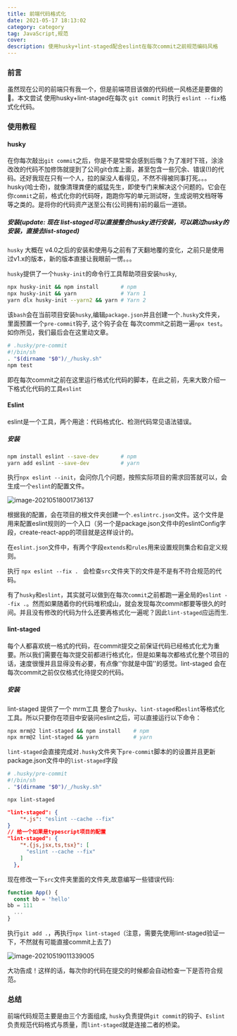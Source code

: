 ```yaml
---
title: 前端代码格式化
date: 2021-05-17 18:13:02
category: category
tag: JavaScript,规范
cover: 
description: 使用husky+lint-staged配合eslint在每次commit之前规范编码风格
---
```


### 前言

虽然现在公司的前端只有我一个，但是前端项目该做的代码统一风格还是要做的 🐔。本文尝试 使用husky+lint-staged在每次 `git commit` 时执行 `eslint --fix`格式化代码。

### 使用教程

#### husky 

在你每次敲出`git commit`之后，你是不是常常会感到后悔？为了准时下班，涂涂改改的代码不加修饰就提到了公司git仓库上面，甚至包含一些冗余、错误(!)的代码。还好我现在只有一个人，拉的屎没人看得见，不然不得被同事打死。。。husky(哈士奇)，就像清理粪便的威猛先生，即使专门来解决这个问题的。它会在你`commit`之前，格式化你的代码呀，跑跑你写的单元测试呀，生成说明文档呀等等之类的。是将你的代码资产送至公有(公司拥有)前的最后一道锁。

##### 安装(update: 现在 list-staged可以直接整合husky进行安装，可以跳过husky的安装，直接去list-staged)

`husky` 大概在 v4.0之后的安装和使用与之前有了天翻地覆的变化，之前只是使用过v1.x的版本，新的版本直接让我眼前一愣。。。

`husky`提供了一个`husky-init`的命令行工具帮助项目安装`husky`,

```bash
npx husky-init && npm install       # npm
npx husky-init && yarn              # Yarn 1
yarn dlx husky-init --yarn2 && yarn # Yarn 2
```

该`bash`会在当前项目安装`husky`,编辑`package.json`并且创建一个`.husky`文件夹，里面预置一个`pre-commit`钩子, 这个钩子会在 每次commit之前跑一遍`npx test`。如你所见，我们最后会在这里动文章。

```bash
# .husky/pre-commit
#!/bin/sh
. "$(dirname "$0")/_/husky.sh"
npm test
```

即在每次commit之前在这里运行格式化代码的脚本，在此之前，先来大致介绍一下格式化代码的工具`eslint`

#### Eslint

eslint是一个工具，两个用途：代码格式化、检测代码常见语法错误。

##### 安装

```bash
npm install eslint --save-dev		# npm
yarn add eslint --save-dev			# yarn
```

执行`npx eslint --init`，会问你几个问题，按照实际项目的需求回答就可以，会生成一个`eslint`的配置文件。

![image-20210518001736137](http://img.massivejohn.com/image-20210518001736137.png)

根据我的配置，会在项目的根文件夹创建一个`.eslintrc.json`文件。这个文件是用来配置eslint规则的一个入口（另一个是package.json文件中的eslintConfig字段，create-react-app的项目就是这样设计的。

在`eslint.json`文件中，有两个字段`extends`和`rules`用来设置规则集合和自定义规则。

执行 `npx eslint --fix . ` 会检查`src`文件夹下的文件是不是有不符合规范的代码。

有了`husky`和`eslint`，其实就可以做到在每次`commit`之前都跑一遍全局的`eslint --fix .`。然而如果随着你的代码堆积成山，就会发现每次commit都要等很久的时间。并且没有修改的代码为什么还要再格式化一遍呢？因此`lint-staged`应运而生.

#### lint-staged

 每个人都喜欢统一格式的代码，在commit提交之前保证代码已经格式化尤为重要。所以我们需要在每次提交前都进行格式化，但是如果每次都格式化整个项目的话，速度很慢并且显得没有必要，有点像''你就是中国''的感觉。lint-staged 会在每次commit之前仅仅格式化待提交的代码。

##### 安装

lint-staged 提供了一个 mrm工具 整合了`husky`、`lint-staged`和`eslint`等格式化工具。所以只要你在项目中安装问eslint之后，可以直接运行以下命令：

```bash
npx mrm@2 lint-staged && npm install	# npm
npx mrm@2 lint-staged && yarn			# yarn
```

`lint-staged`会直接完成对`.husky`文件夹下`pre-commit`脚本的的设置并且更新package.json文件中的`list-staged`字段

```bash
# .husky/pre-commit
#!/bin/sh
. "$(dirname "$0")/_/husky.sh"

npx lint-staged
```

```json
"lint-staged": {
    "*.js": "eslint --cache --fix"
}
// 给一个如果是typescript项目的配置
"lint-staged": {
    "*.{js,jsx,ts,tsx}": [
      "eslint --cache --fix"
    ]
  },
```

现在修改一下`src`文件夹里面的文件夹,故意编写一些错误代码:

```js
function App() {
  const bb = 'hello'
bb = 111
  ...
}
```

执行`git add .`，再执行`npx lint-staged`（注意，需要先使用lint-staged验证一下，不然就有可能直接commit上去了)

![image-20210519011339005](http://img.massivejohn.com/image-20210519011339005.png)

大功告成！这样的话，每次你的代码在提交的时候都会自动检查一下是否符合规范。

### 总结

前端代码规范主要是由三个方面组成, `husky`负责提供`git commit`的钩子、`Eslint`负责规范代码格式与质量，而`lint-staged`就是连接二者的桥梁。

